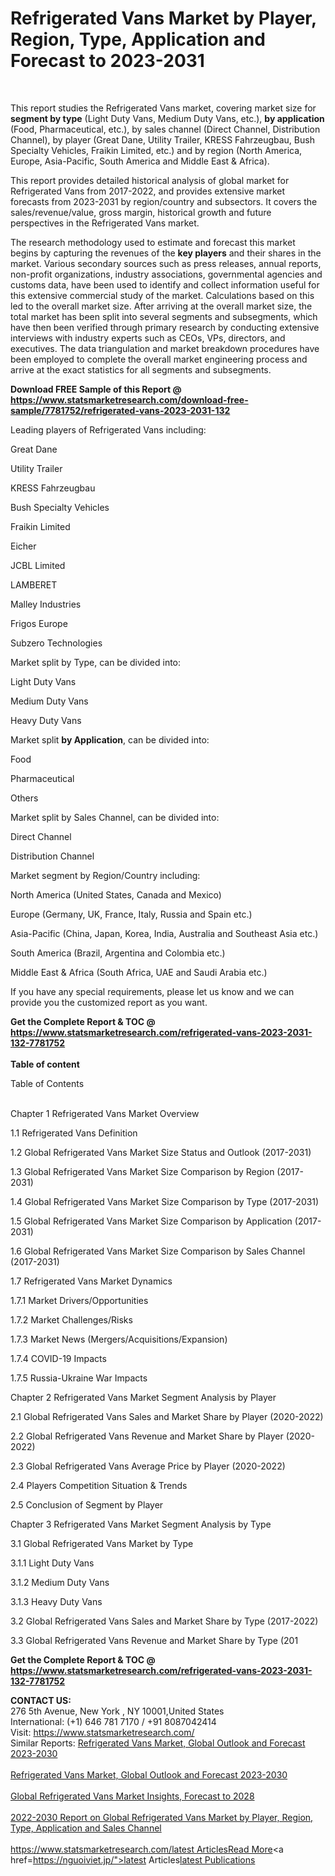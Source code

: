 <h1>Refrigerated Vans Market by Player, Region, Type, Application and Forecast to 2023-2031</h1><br/><p>This report studies the Refrigerated Vans market, covering market size for <strong>segment by type</strong> (Light Duty Vans, Medium Duty Vans, etc.), <strong>by application</strong> (Food, Pharmaceutical, etc.), by sales channel (Direct Channel, Distribution Channel), by player (Great Dane, Utility Trailer, KRESS Fahrzeugbau, Bush Specialty Vehicles, Fraikin Limited, etc.) and by region (North America, Europe, Asia-Pacific, South America and Middle East & Africa).</p><p>This report provides detailed historical analysis of global market for Refrigerated Vans from 2017-2022, and provides extensive market forecasts from 2023-2031 by region/country and subsectors. It covers the sales/revenue/value, gross margin, historical growth and future perspectives in the Refrigerated Vans market.</p><p>The research methodology used to estimate and forecast this market begins by capturing the revenues of the <strong>key players</strong> and their shares in the market. Various secondary sources such as press releases, annual reports, non-profit organizations, industry associations, governmental agencies and customs data, have been used to identify and collect information useful for this extensive commercial study of the market. Calculations based on this led to the overall market size. After arriving at the overall market size, the total market has been split into several segments and subsegments, which have then been verified through primary research by conducting extensive interviews with industry experts such as CEOs, VPs, directors, and executives. The data triangulation and market breakdown procedures have been employed to complete the overall market engineering process and arrive at the exact statistics for all segments and subsegments.</p><p><strong>Download FREE Sample of this Report @ <a href="https://www.statsmarketresearch.com/download-free-sample/7781752/refrigerated-vans-2023-2031-132">https://www.statsmarketresearch.com/download-free-sample/7781752/refrigerated-vans-2023-2031-132</a></strong></p><p>Leading players of Refrigerated Vans including:</p><p>Great Dane</p><p>Utility Trailer</p><p>KRESS Fahrzeugbau</p><p>Bush Specialty Vehicles</p><p>Fraikin Limited</p><p>Eicher</p><p>JCBL Limited</p><p>LAMBERET</p><p>Malley Industries</p><p>Frigos Europe</p><p>Subzero Technologies</p><p>Market split by Type, can be divided into:</p><p>Light Duty Vans</p><p>Medium Duty Vans</p><p>Heavy Duty Vans</p><p>Market split <strong>by Application</strong>, can be divided into:</p><p>Food</p><p>Pharmaceutical</p><p>Others</p><p>Market split by Sales Channel, can be divided into:</p><p>Direct Channel</p><p>Distribution Channel</p><p>Market segment by Region/Country including:</p><p>North America (United States, Canada and Mexico)</p><p>Europe (Germany, UK, France, Italy, Russia and Spain etc.)</p><p>Asia-Pacific (China, Japan, Korea, India, Australia and Southeast Asia etc.)</p><p>South America (Brazil, Argentina and Colombia etc.)</p><p>Middle East & Africa (South Africa, UAE and Saudi Arabia etc.)</p><p>If you have any special requirements, please let us know and we can provide you the customized report as you want.</p><div><b>Get the Complete Report & TOC @ <a href="https://www.statsmarketresearch.com/refrigerated-vans-2023-2031-132-7781752">https://www.statsmarketresearch.com/refrigerated-vans-2023-2031-132-7781752</a></b></div><br><b>Table of content</b><p>Table of Contents<br />
 
 <br />
 
 Chapter 1 Refrigerated Vans Market Overview<br />
 
  1.1 Refrigerated Vans Definition<br />
 
  1.2 Global Refrigerated Vans Market Size Status and Outlook (2017-2031)<br />
 
  1.3 Global Refrigerated Vans Market Size Comparison by Region (2017-2031)<br />
 
  1.4 Global Refrigerated Vans Market Size Comparison by Type (2017-2031)<br />
 
  1.5 Global Refrigerated Vans Market Size Comparison by Application (2017-2031)<br />
 
  1.6 Global Refrigerated Vans Market Size Comparison by Sales Channel (2017-2031)<br />
 
  1.7 Refrigerated Vans Market Dynamics<br />
 
  1.7.1 Market Drivers/Opportunities<br />
 
  1.7.2 Market Challenges/Risks<br />
 
  1.7.3 Market News (Mergers/Acquisitions/Expansion)<br />
 
  1.7.4 COVID-19 Impacts<br />
 
  1.7.5 Russia-Ukraine War Impacts<br />
 
 Chapter 2 Refrigerated Vans Market Segment Analysis by Player<br />
 
  2.1 Global Refrigerated Vans Sales and Market Share by Player (2020-2022)<br />
 
  2.2 Global Refrigerated Vans Revenue and Market Share by Player (2020-2022)<br />
 
  2.3 Global Refrigerated Vans Average Price by Player (2020-2022)<br />
 
  2.4 Players Competition Situation & Trends<br />
 
  2.5 Conclusion of Segment by Player<br />
 
 Chapter 3 Refrigerated Vans Market Segment Analysis by Type<br />
 
  3.1 Global Refrigerated Vans Market by Type<br />
 
  3.1.1 Light Duty Vans<br />
 
  3.1.2 Medium Duty Vans<br />
 
  3.1.3 Heavy Duty Vans<br />
 
  3.2 Global Refrigerated Vans Sales and Market Share by Type (2017-2022)<br />
 
  3.3 Global Refrigerated Vans Revenue and Market Share by Type (201<br><div><b>Get the Complete Report & TOC @ <a href="https://www.statsmarketresearch.com/refrigerated-vans-2023-2031-132-7781752">https://www.statsmarketresearch.com/refrigerated-vans-2023-2031-132-7781752</a></b></div></p> <b>CONTACT US:</b><br>276 5th Avenue, New York , NY 10001,United States<br>International: (+1) 646 781 7170 / +91 8087042414<br>Visit: <a href="https://www.statsmarketresearch.com/">https://www.statsmarketresearch.com/</a><br>Similar Reports: <a href="https://www.statsmarketresearch.com/refrigerated-vans-2023-2031-132-7781752">Refrigerated Vans Market, Global Outlook and Forecast 2023-2030</a><br/><br/><a href="https://www.statsmarketresearch.com/refrigerated-vans-2023-2031-132-7781752">Refrigerated Vans Market, Global Outlook and Forecast 2023-2030</a><br/><br/><a href="https://www.statsmarketresearch.com/refrigerated-vans-2023-2031-132-7781752">Global Refrigerated Vans Market Insights, Forecast to 2028</a><br/><br/><a href="https://www.statsmarketresearch.com/refrigerated-vans-2023-2031-132-7781752">2022-2030 Report on Global Refrigerated Vans Market by Player, Region, Type, Application and Sales Channel</a><br/><br/><a href="https://gyeongbokgung.com">https://www.statsmarketresearch.com/</a><a href="https://hallyeomaritime.com">latest Articles</a><a href="https://jingwansa.com">Read More</a><a href=https://nguoiviet.jp/">latest Articles</a><a href="https://www.intelmarketresearch.com/">latest Publications</a>